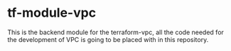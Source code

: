 # tf-module-vpc

This is the backend module for the terraform-vpc, all the code needed for the development of VPC is going to be placed with in this repository.
